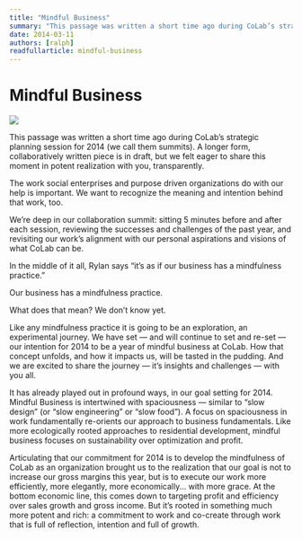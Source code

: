 ```yaml
---
title: "Mindful Business"
summary: "This passage was written a short time ago during CoLab’s strategic planning session for 2014 (we call them summits). A longer form, collaboratively written piece is in draft, but we felt eager to share this moment in potent realization with you, transparently."
date: 2014-03-11
authors: [ralph]
readfullarticle: mindful-business
---
```


# Mindful Business

<img src="/assets/img/blog/2014-03-11.jpg" class="center-element">

This passage was written a short time ago during CoLab’s strategic planning session for 2014 (we call them summits). A longer form, collaboratively written piece is in draft, but we felt eager to share this moment in potent realization with you, transparently.

The work social enterprises and purpose driven organizations do with our help is important. We want to recognize the meaning and intention behind that work, too.

We’re deep in our collaboration summit: sitting 5 minutes before and after each session, reviewing the successes and challenges of the past year, and revisiting our work’s alignment with our personal aspirations and visions of what CoLab can be.

In the middle of it all, Rylan says “it’s as if our business has a mindfulness practice.”

Our business has a mindfulness practice.

What does that mean? We don’t know yet.

Like any mindfulness practice it is going to be an exploration, an experimental journey. We have set &mdash; and will continue to set and re-set &mdash; our intention for 2014 to be a year of mindful business at CoLab. How that concept unfolds, and how it impacts us, will be tasted in the pudding. And we are excited to share the journey &mdash; it’s insights and challenges &mdash; with you all.

It has already played out in profound ways, in our goal setting for 2014. Mindful Business is intertwined with spaciousness &mdash; similar to “slow design” (or “slow engineering” or “slow food”). A focus on spaciousness in work fundamentally re-orients our approach to business fundamentals. Like more ecologically rooted approaches to residential development, mindful business focuses on sustainability over optimization and profit.

Articulating that our commitment for 2014 is to develop the mindfulness of CoLab as an organization brought us to the realization that our goal is not to increase our gross margins this year, but is to execute our work more efficiently, more elegantly, more economically... with more grace. At the bottom economic line, this comes down to targeting profit and efficiency over sales growth and gross income. But it’s rooted in something much more potent and rich: a commitment to work and co-create through work that is full of reflection, intention and full of growth.
